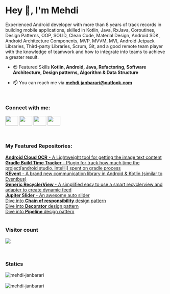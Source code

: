 <h1 align="left">Hey 👋, I'm Mehdi</h1>
<p align="left">Experienced Android developer with more than 8 years of track records in building mobile applications, skilled in Kotlin, Java, RxJava, Coroutines, Design Patterns, OOP, SOLID, Clean Code, Material Design, Android SDK, Android Architecture Components, MVP, MVVM, MVI, Android Jetpack Libraries, Third-party Libraries, Scrum, Git, and a good remote team player with the knowledge of teamwork and how to integrate into teams to achieve a greater result.</p>
  

- 😍 Featured Skills **Kotlin, Android, Java, Refactoring, Software Architecture, Design patterns, Algorithm & Data Structure**

- 📫 You can reach me via **mehdi.janbarari@outlook.com**

<br/>
<h3 align="left">Connect with me:</h3>
<p align="left">
<a href="https://twitter.com/mehdijanbarari" target="blank"><img align="center" src="https://cdn.jsdelivr.net/npm/simple-icons@3.0.1/icons/twitter.svg" height="30" width="40" /></a>
<a href="https://linkedin.com/in/mehdijanbarari" target="blank"><img align="center" src="https://cdn.jsdelivr.net/npm/simple-icons@3.0.1/icons/linkedin.svg" height="30" width="40" /></a>
<a href="https://stackoverflow.com/users/8607069" target="blank"><img align="center" src="https://cdn.jsdelivr.net/npm/simple-icons@3.0.1/icons/stackoverflow.svg"  height="30" width="40" /></a>
<a href="https://instagram.com/codingwithmehdi" target="blank"><img align="center" src="https://cdn.jsdelivr.net/npm/simple-icons@3.0.1/icons/instagram.svg"  height="30" width="40" /></a>
</p>

<br/>
<h3 align="left">My Featured Repositories:</h3>
<a href="https://github.com/janbarari/android-cloud-ocr" target="_blank"><strong>Android Cloud OCR</strong> - A Lightweight tool for getting the image text content</a>
<br/>
<a href="https://github.com/janbarari/GradleBuildTimeTracker" target="_blank"><strong>Gradle Build Time Tracker</strong> - Plugin for track how much time the project[android studio, Intellij] spent on gradle process</a>
<br/>
<a href="https://github.com/janbarari/KEvent" target="_blank"><strong>KEvent</strong> - A brand new communication library in Android & Kotlin (similar to Eventbus)</a>
<br/>
  <a href="https://github.com/janbarari/GenericRecyclerView"><strong>Generic RecyclerView</strong> - A simplified easy to use a smart recyclerview and adapter to create dynamic feed</a>
<br/>
<a href="https://github.com/janbarari/JupiterSlider"><strong>Jupiter Slider</strong> - An awesome auto slider</a>
<br/>
<a href="https://github.com/janbarari/ChainOfResponsibilityPattern" target="_blank">Dive into <strong>Chain of responsibility</strong> design pattern</a>
<br/>
<a href="https://github.com/janbarari/DecoratorPattern" target="_blank">Dive into <strong>Decorator</strong> design pattern</a>
<br/>
<a href="https://github.com/janbarari/PipelinePattern" target="_blank">Dive into <strong>Pipeline</strong> design pattern</a>
<br/>

<br/>
<p><strong><h3>Visitor count</h3></strong>
<img src="https://profile-counter.glitch.me/janbarari/count.svg" />
</p>

<br/>
<p><strong><h3>Statics</h3></strong>
<div class="row">
  <div class="col">
  <img src="https://github-readme-stats.vercel.app/api/top-langs?username=janbarari&show_icons=true&locale=en&layout=compact" alt="mehdi-janbarari" />
  </div>
  <br/>
  <div class="col">
      <img src="https://github-readme-stats.vercel.app/api?username=janbarari&show_icons=true&locale=en" alt="mehdi-janbarari" />
  </div>
</div>

